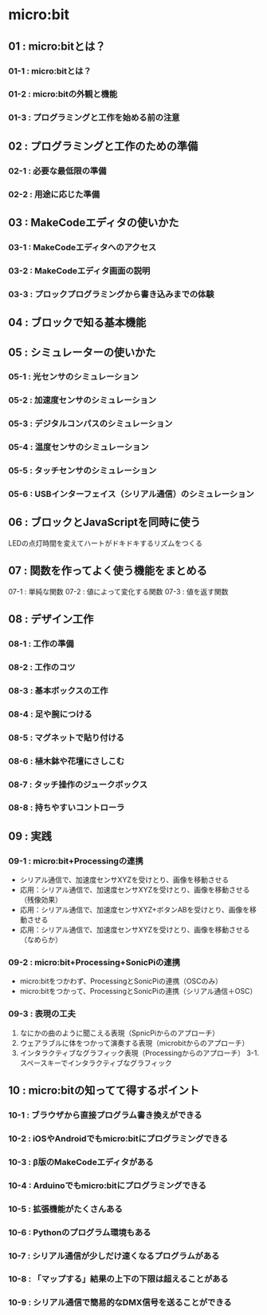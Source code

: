 # micro:bit

## 01 : micro:bitとは？
### 01-1 : micro:bitとは？
### 01-2 : micro:bitの外観と機能
### 01-3 : プログラミングと工作を始める前の注意

## 02 : プログラミングと工作のための準備
### 02-1 : 必要な最低限の準備
### 02-2 : 用途に応じた準備

## 03 : MakeCodeエディタの使いかた
### 03-1 : MakeCodeエディタへのアクセス
### 03-2 : MakeCodeエディタ画面の説明
### 03-3 : プロックプログラミングから書き込みまでの体験

## 04 : ブロックで知る基本機能

## 05 : シミュレーターの使いかた
### 05-1 : 光センサのシミュレーション
### 05-2 : 加速度センサのシミュレーション
### 05-3 : デジタルコンパスのシミュレーション
### 05-4 : 温度センサのシミュレーション
### 05-5 : タッチセンサのシミュレーション
### 05-6 : USBインターフェイス（シリアル通信）のシミュレーション

## 06 : ブロックとJavaScriptを同時に使う
LEDの点灯時間を変えてハートがドキドキするリズムをつくる

## 07 : 関数を作ってよく使う機能をまとめる
07-1 : 単純な関数
07-2 : 値によって変化する関数
07-3 : 値を返す関数

## 08 : デザイン工作
### 08-1 : 工作の準備
### 08-2 : 工作のコツ
### 08-3 : 基本ボックスの工作
### 08-4 : 足や腕につける
### 08-5 : マグネットで貼り付ける
### 08-6 : 植木鉢や花壇にさしこむ
### 08-7 : タッチ操作のジュークボックス
### 08-8 : 持ちやすいコントローラ

## 09 : 実践
### 09-1 : micro:bit+Processingの連携
+ シリアル通信で、加速度センサXYZを受けとり、画像を移動させる
+ 応用：シリアル通信で、加速度センサXYZを受けとり、画像を移動させる（残像効果）
+ 応用：シリアル通信で、加速度センサXYZ+ボタンABを受けとり、画像を移動させる
+ 応用：シリアル通信で、加速度センサXYZを受けとり、画像を移動させる（なめらか）

### 09-2 : micro:bit+Processing+SonicPiの連携
+ micro:bitをつかわず、ProcessingとSonicPiの連携（OSCのみ）
+ micro:bitをつかって、ProcessingとSonicPiの連携（シリアル通信＋OSC）

### 09-3 : 表現の工夫
1. なにかの曲のように聞こえる表現（SpnicPiからのアプローチ）
2. ウェアラブルに体をつかって演奏する表現（microbitからのアプローチ）
3. インタラクティブなグラフィック表現（Processingからのアプローチ）
3-1. スペースキーでインタラクティブなグラフィック
## 10 : micro:bitの知ってて得するポイント
### 10-1 : ブラウザから直接プログラム書き換えができる
### 10-2 : iOSやAndroidでもmicro:bitにプログラミングできる
### 10-3 : β版のMakeCodeエディタがある
### 10-4 : Arduinoでもmicro:bitにプログラミングできる
### 10-5 : 拡張機能がたくさんある
### 10-6 : Pythonのプログラム環境もある
### 10-7 : シリアル通信が少しだけ速くなるプログラムがある
### 10-8 : 「マップする」結果の上下の下限は超えることがある
### 10-9 : シリアル通信で簡易的なDMX信号を送ることができる
